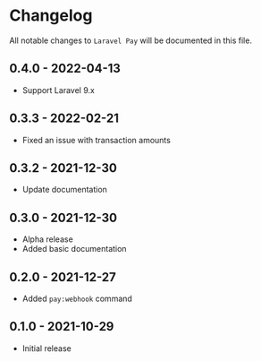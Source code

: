 # Changelog

All notable changes to `Laravel Pay` will be documented in this file.

## 0.4.0 - 2022-04-13

- Support Laravel 9.x

## 0.3.3 - 2022-02-21

- Fixed an issue with transaction amounts
 
## 0.3.2 - 2021-12-30

- Update documentation
 
## 0.3.0 - 2021-12-30

- Alpha release
- Added basic documentation

## 0.2.0 - 2021-12-27

- Added `pay:webhook` command

## 0.1.0 - 2021-10-29

- Initial release
